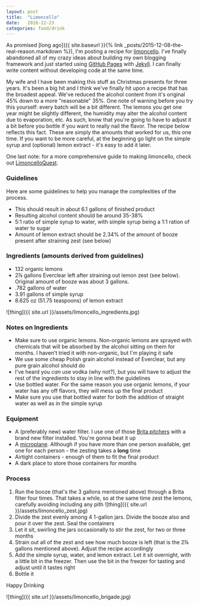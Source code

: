 ```yaml
---
layout: post
title:  "Limoncello"
date:   2016-12-23
categories: food/drink
---
```


As promised [long ago]({{ site.baseurl }}{% link _posts/2015-12-08-the-real-reason.markdown %}), I'm posting a recipe for [limoncello](https://en.wikipedia.org/wiki/Limoncello).  I've finally abandoned all of my crazy ideas about building my own blogging framework and just started using [GitHub Pages](https://pages.github.com/) with [Jekyll](https://jekyllrb.com/).  I can finally write content without developing code at the same time.

My wife and I have been making this stuff as Christmas presents for three years.  It's been a big hit and I think we've finally hit upon a recipe that has the broadest appeal.  We've reduced the alcohol content from it's original 45% down to a more "reasonable" 35%.  One note of warning before you try this yourself: every batch will be a bit different.  The lemons you get one year might be slightly different, the humidity may alter the alcohol content due to evaporation, etc.  As such, know that you're going to have to adjust it a bit before you bottle if you want to really nail the flavor.  The recipe below reflects this fact.  These are simply the amounts that worked for us, this one time.  If you want to be more careful, at the beginning go light on the simple syrup and (optional) lemon extract - it's easy to add it later.

One last note: for a more comprehensive guide to making limoncello, check out [LimoncelloQuest](http://limoncelloquest.com/).

### Guidelines

Here are some guidelines to help you manage the complexities of the process.

* This should result in about 6.1 gallons of finished product
* Resulting alcohol content should be around 35-38%
* 5:1 ratio of simple syrup to water, with simple syrup being a 1:1 ration of water to sugar
* Amount of lemon extract should be 2.34% of the amount of booze present after straining zest (see below)

### Ingredients (amounts derived from guidelines)

* 132 organic lemons
* 2⅞ gallons Everclear left after straining out lemon zest (see below). Original amount of booze was about 3 gallons.
* .782 gallons of water
* 3.91 gallons of simple syrup
* 8.625 oz (51.75 teaspoons) of lemon extract

![thing]({{ site.url }}/assets/limoncello_ingredients.jpg)

### Notes on Ingredients

* Make sure to use organic lemons.  Non-organic lemons are sprayed with chemicals that will be absorbed by the alcohol sitting on them for months.  I haven't tried it with non-organic, but I'm playing it safe
* We use some cheap Polish grain alcohol instead of Everclear, but any pure grain alcohol should do
* I've heard you *can* use vodka (why not?), but you will have to adjust the rest of the ingredients to stay in line with the guidelines
* Use bottled water.  For the same reason you use organic lemons, if your water has any off flavors, they will mess up the final product
* Make sure you use that bottled water for both the addition of straight water as well as in the simple syrup

### Equipment

* A (preferably new) water filter.  I use one of those [Brita pitchers](https://www.brita.com/water-pitchers/) with a brand new filter installed.  You're gonna beat it up
* A [microplane](https://en.wikipedia.org/wiki/Microplane).  Although if you have more than one person available, get one for each person - the zesting takes a **long** time
* Airtight containers - enough of them to fit the final product
* A dark place to store those containers for months

### Process

1. Run the booze (that's the 3 gallons mentioned above) through a Brita filter four times. That takes a while, so at the same time zest the lemons, carefully avoiding including any pith
![thing]({{ site.url }}/assets/limoncello_zest.jpg)
2. Divide the zest evenly among 4 1-gallon jars. Divide the booze also and pour it over the zest. Seal the containers
3. Let it sit, swirling the jars occasionally to stir the zest, for two or three months
4. Strain out all of the zest and see how much booze is left (that is the 2⅞ gallons mentioned above). Adjust the recipe accordingly
5. Add the simple syrup, water, and lemon extract. Let it sit overnight, with a little bit in the freezer. Then use the bit in the freezer for tasting and adjust until it tastes right
6. Bottle it


Happy Drinking

![thing]({{ site.url }}/assets/limoncello_brigade.jpg)
